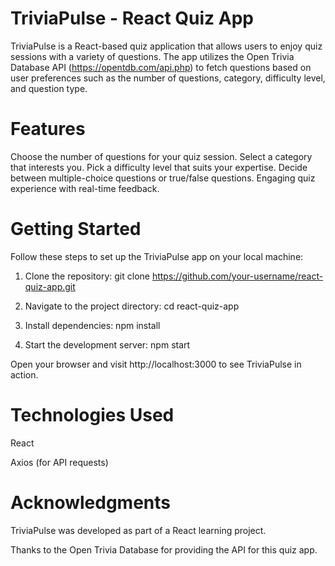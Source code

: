 # TriviaPulse - React Quiz App
TriviaPulse is a React-based quiz application that allows users to enjoy quiz sessions with a variety of questions. The app utilizes the Open Trivia Database API (https://opentdb.com/api.php) to fetch questions based on user preferences such as the number of questions, category, difficulty level, and question type.

# Features
Choose the number of questions for your quiz session.
Select a category that interests you.
Pick a difficulty level that suits your expertise.
Decide between multiple-choice questions or true/false questions.
Engaging quiz experience with real-time feedback.

# Getting Started
Follow these steps to set up the TriviaPulse app on your local machine:

1. Clone the repository:
git clone https://github.com/your-username/react-quiz-app.git

2. Navigate to the project directory:
cd react-quiz-app

3. Install dependencies:
npm install

4. Start the development server:
npm start

Open your browser and visit http://localhost:3000 to see TriviaPulse in action.


# Technologies Used
React

Axios (for API requests)

# Acknowledgments

TriviaPulse was developed as part of a React learning project.

Thanks to the Open Trivia Database for providing the API for this quiz app.
